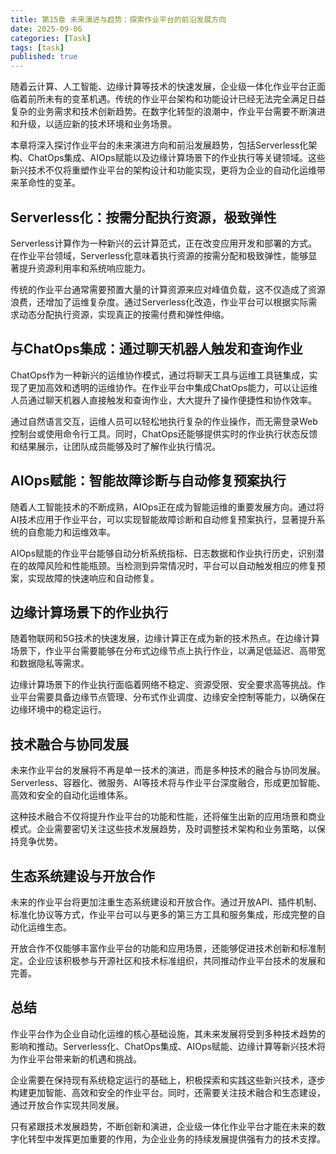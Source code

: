```yaml
---
title: 第15章 未来演进与趋势：探索作业平台的前沿发展方向
date: 2025-09-06
categories: [Task]
tags: [task]
published: true
---
```


随着云计算、人工智能、边缘计算等技术的快速发展，企业级一体化作业平台正面临着前所未有的变革机遇。传统的作业平台架构和功能设计已经无法完全满足日益复杂的业务需求和技术创新趋势。在数字化转型的浪潮中，作业平台需要不断演进和升级，以适应新的技术环境和业务场景。

本章将深入探讨作业平台的未来演进方向和前沿发展趋势，包括Serverless化架构、ChatOps集成、AIOps赋能以及边缘计算场景下的作业执行等关键领域。这些新兴技术不仅将重塑作业平台的架构设计和功能实现，更将为企业的自动化运维带来革命性的变革。

## Serverless化：按需分配执行资源，极致弹性

Serverless计算作为一种新兴的云计算范式，正在改变应用开发和部署的方式。在作业平台领域，Serverless化意味着执行资源的按需分配和极致弹性，能够显著提升资源利用率和系统响应能力。

传统的作业平台通常需要预置大量的计算资源来应对峰值负载，这不仅造成了资源浪费，还增加了运维复杂度。通过Serverless化改造，作业平台可以根据实际需求动态分配执行资源，实现真正的按需付费和弹性伸缩。

## 与ChatOps集成：通过聊天机器人触发和查询作业

ChatOps作为一种新兴的运维协作模式，通过将聊天工具与运维工具链集成，实现了更加高效和透明的运维协作。在作业平台中集成ChatOps能力，可以让运维人员通过聊天机器人直接触发和查询作业，大大提升了操作便捷性和协作效率。

通过自然语言交互，运维人员可以轻松地执行复杂的作业操作，而无需登录Web控制台或使用命令行工具。同时，ChatOps还能够提供实时的作业执行状态反馈和结果展示，让团队成员能够及时了解作业执行情况。

## AIOps赋能：智能故障诊断与自动修复预案执行

随着人工智能技术的不断成熟，AIOps正在成为智能运维的重要发展方向。通过将AI技术应用于作业平台，可以实现智能故障诊断和自动修复预案执行，显著提升系统的自愈能力和运维效率。

AIOps赋能的作业平台能够自动分析系统指标、日志数据和作业执行历史，识别潜在的故障风险和性能瓶颈。当检测到异常情况时，平台可以自动触发相应的修复预案，实现故障的快速响应和自动修复。

## 边缘计算场景下的作业执行

随着物联网和5G技术的快速发展，边缘计算正在成为新的技术热点。在边缘计算场景下，作业平台需要能够在分布式边缘节点上执行作业，以满足低延迟、高带宽和数据隐私等需求。

边缘计算场景下的作业执行面临着网络不稳定、资源受限、安全要求高等挑战。作业平台需要具备边缘节点管理、分布式作业调度、边缘安全控制等能力，以确保在边缘环境中的稳定运行。

## 技术融合与协同发展

未来作业平台的发展将不再是单一技术的演进，而是多种技术的融合与协同发展。Serverless、容器化、微服务、AI等技术将与作业平台深度融合，形成更加智能、高效和安全的自动化运维体系。

这种技术融合不仅将提升作业平台的功能和性能，还将催生出新的应用场景和商业模式。企业需要密切关注这些技术发展趋势，及时调整技术架构和业务策略，以保持竞争优势。

## 生态系统建设与开放合作

未来的作业平台将更加注重生态系统建设和开放合作。通过开放API、插件机制、标准化协议等方式，作业平台可以与更多的第三方工具和服务集成，形成完整的自动化运维生态。

开放合作不仅能够丰富作业平台的功能和应用场景，还能够促进技术创新和标准制定。企业应该积极参与开源社区和技术标准组织，共同推动作业平台技术的发展和完善。

## 总结

作业平台作为企业自动化运维的核心基础设施，其未来发展将受到多种技术趋势的影响和推动。Serverless化、ChatOps集成、AIOps赋能、边缘计算等新兴技术将为作业平台带来新的机遇和挑战。

企业需要在保持现有系统稳定运行的基础上，积极探索和实践这些新兴技术，逐步构建更加智能、高效和安全的作业平台。同时，还需要关注技术融合和生态建设，通过开放合作实现共同发展。

只有紧跟技术发展趋势，不断创新和演进，企业级一体化作业平台才能在未来的数字化转型中发挥更加重要的作用，为企业业务的持续发展提供强有力的技术支撑。